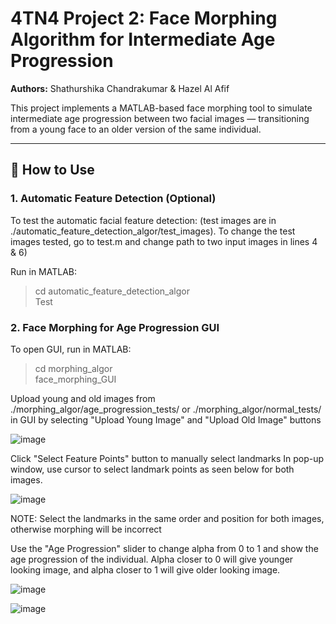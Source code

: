 # 4TN4 Project 2: Face Morphing Algorithm for Intermediate Age Progression  
**Authors:** Shathurshika Chandrakumar & Hazel Al Afif  

This project implements a MATLAB-based face morphing tool to simulate intermediate age progression between two facial images — transitioning from a young face to an older version of the same individual.

---

## 🔧 How to Use

### 1. Automatic Feature Detection (Optional)

To test the automatic facial feature detection:
(test images are in ./automatic_feature_detection_algor/test_images). 
To change the test images tested, go to test.m and change path to two input images in lines 4 & 6)

Run in MATLAB: 
> cd automatic_feature_detection_algor\
> Test

### 2. Face Morphing for Age Progression GUI

To open GUI, run in MATLAB: 
> cd morphing_algor\
> face_morphing_GUI

Upload young and old images from ./morphing_algor/age_progression_tests/ or ./morphing_algor/normal_tests/ in GUI by selecting "Upload Young Image" and "Upload Old Image" buttons

![image](https://github.com/user-attachments/assets/555c1b12-58f1-4243-8581-ad63379a1575)

Click "Select Feature Points" button to manually select landmarks
In pop-up window, use cursor to select landmark points as seen below for both images. 

![image](https://github.com/user-attachments/assets/c279dae9-87e1-4aee-a2e5-5107ca452923)

NOTE: Select the landmarks in the same order and position for both images, otherwise morphing will be incorrect

Use the "Age Progression" slider to change alpha from 0 to 1 and show the age progression of the individual. Alpha closer to 0 will give younger looking image, and alpha closer to 1 will give older looking image. 

![image](https://github.com/user-attachments/assets/97953a49-c89e-410d-918e-f448cc84dc00)

![image](https://github.com/user-attachments/assets/8f7e1ac1-963a-40c8-8a38-a8037b886e1e)




